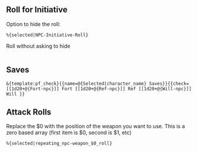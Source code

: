 
## Roll for Initiative
Option to hide the roll:
```
%{selected|NPC-Initiative-Roll}
```
Roll without asking to hide
```

```
## Saves

```
&{template:pf_check}{{name=@{Selected|character_name} Saves}}{{check=[[1d20+@{Fort-npc}]] Fort [[1d20+@{Ref-npc}]] Ref [[1d20+@{Will-npc}]] Will }}
```

## Attack Rolls
Replace the $0 with the position of the weapon you want to use.  This is a zero based array (first item is $0, second is $1, etc)
```
%{selected|repeating_npc-weapon_$0_roll}
```
